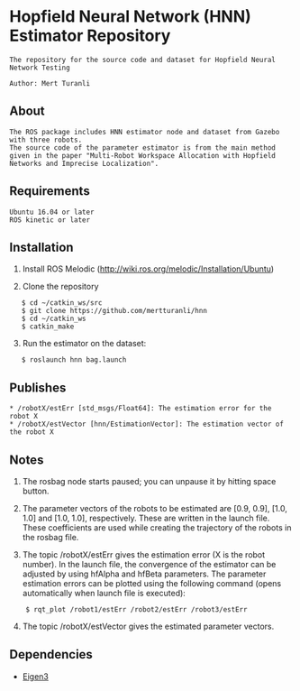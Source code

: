 # Hopfield Neural Network (HNN) Estimator Repository
    The repository for the source code and dataset for Hopfield Neural Network Testing
    
    Author: Mert Turanli

## About
    The ROS package includes HNN estimator node and dataset from Gazebo with three robots. 
    The source code of the parameter estimator is from the main method given in the paper "Multi-Robot Workspace Allocation with Hopfield Networks and Imprecise Localization".

## Requirements
    Ubuntu 16.04 or later
    ROS kinetic or later

## Installation
1. Install ROS Melodic (http://wiki.ros.org/melodic/Installation/Ubuntu)

2. Clone the repository 
```
   $ cd ~/catkin_ws/src
   $ git clone https://github.com/mertturanli/hnn
   $ cd ~/catkin_ws
   $ catkin_make
```
3. Run the estimator on the dataset:
```
   $ roslaunch hnn bag.launch 
```

## Publishes
```
* /robotX/estErr [std_msgs/Float64]: The estimation error for the robot X
* /robotX/estVector [hnn/EstimationVector]: The estimation vector of the robot X
```

## Notes
1. The rosbag node starts paused; you can unpause it by hitting space button.

2. The parameter vectors of the robots to be estimated are [0.9, 0.9], [1.0, 1.0] and [1.0, 1.0], respectively. These are written in the launch file. These coefficients are used while creating the trajectory of the robots in the rosbag file.

3. The topic /robotX/estErr gives the estimation error (X is the robot number). In the launch file, the convergence of the estimator can be adjusted by using hfAlpha and hfBeta parameters.
The parameter estimation errors can be plotted using the following command (opens automatically when launch file is executed):
```
    $ rqt_plot /robot1/estErr /robot2/estErr /robot3/estErr 
```

4. The topic /robotX/estVector gives the estimated parameter vectors.

## Dependencies
*  [Eigen3](http://eigen.tuxfamily.org/)
